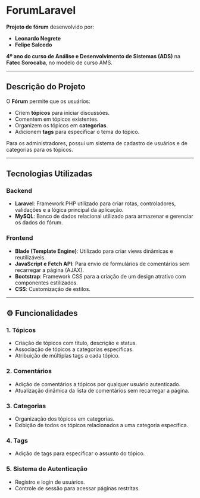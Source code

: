 # ForumLaravel

**Projeto de fórum** desenvolvido por:

- **Leonardo Negrete**
- **Felipe Salcedo**

**4º ano do curso de Análise e Desenvolvimento de Sistemas (ADS)** na **Fatec Sorocaba**, no modelo de curso AMS. 

---

## Descrição do Projeto

O **Fórum** permite que os usuários:

- Criem **tópicos** para iniciar discussões.
- Comentem em tópicos existentes.
- Organizem os tópicos em **categorias**.
- Adicionem **tags** para especificar o tema do tópico.

Para os administradores, possui um sistema de cadastro de usuários e de categorias para os tópicos.

---

## Tecnologias Utilizadas

### **Backend**
- **Laravel**: Framework PHP utilizado para criar rotas, controladores, validações e a lógica principal da aplicação.
- **MySQL**: Banco de dados relacional utilizado para armazenar e gerenciar os dados do fórum.

### **Frontend**
- **Blade (Template Engine)**: Utilizado para criar views dinâmicas e reutilizáveis.
- **JavaScript e Fetch API**: Para envio de formulários de comentários sem recarregar a página (AJAX).
- **Bootstrap**: Framework CSS para a criação de um design atrativo com componentes estilizados.
- **CSS**: Customização de estilos.

---

## ⚙️ Funcionalidades

### **1. Tópicos**
- Criação de tópicos com título, descrição e status.
- Associação de tópicos a categorias específicas.
- Atribuição de múltiplas tags a cada tópico.

### **2. Comentários**
- Adição de comentários a tópicos por qualquer usuário autenticado.
- Atualização dinâmica da lista de comentários sem recarregar a página.

### **3. Categorias**
- Organização dos tópicos em categorias.
- Exibição de todos os tópicos relacionados a uma categoria específica.

### **4. Tags**
- Adição de tags para especificar o assunto do tópico.

### **5. Sistema de Autenticação**
- Registro e login de usuários.
- Controle de sessão para acessar páginas restritas.
